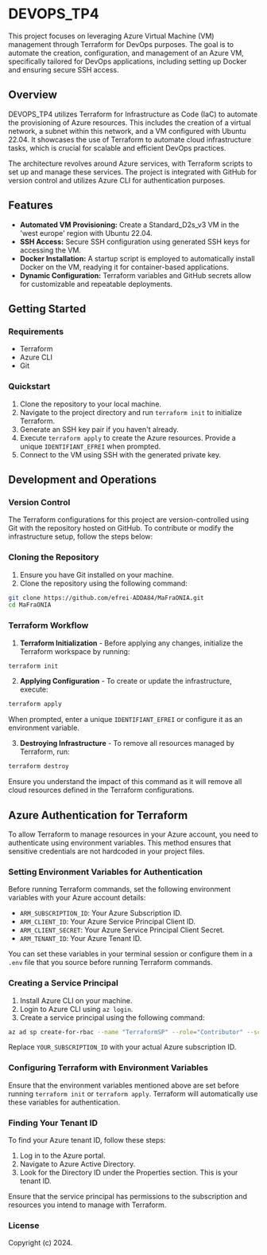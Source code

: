 # DEVOPS_TP4

This project focuses on leveraging Azure Virtual Machine (VM) management through Terraform for DevOps purposes. The goal is to automate the creation, configuration, and management of an Azure VM, specifically tailored for DevOps applications, including setting up Docker and ensuring secure SSH access.

## Overview

DEVOPS_TP4 utilizes Terraform for Infrastructure as Code (IaC) to automate the provisioning of Azure resources. This includes the creation of a virtual network, a subnet within this network, and a VM configured with Ubuntu 22.04. It showcases the use of Terraform to automate cloud infrastructure tasks, which is crucial for scalable and efficient DevOps practices.

The architecture revolves around Azure services, with Terraform scripts to set up and manage these services. The project is integrated with GitHub for version control and utilizes Azure CLI for authentication purposes.

## Features

- **Automated VM Provisioning:** Create a Standard_D2s_v3 VM in the 'west europe' region with Ubuntu 22.04.
- **SSH Access:** Secure SSH configuration using generated SSH keys for accessing the VM.
- **Docker Installation:** A startup script is employed to automatically install Docker on the VM, readying it for container-based applications.
- **Dynamic Configuration:** Terraform variables and GitHub secrets allow for customizable and repeatable deployments.

## Getting Started

### Requirements

- Terraform
- Azure CLI
- Git

### Quickstart

1. Clone the repository to your local machine.
2. Navigate to the project directory and run `terraform init` to initialize Terraform.
3. Generate an SSH key pair if you haven't already.
4. Execute `terraform apply` to create the Azure resources. Provide a unique `IDENTIFIANT_EFREI` when prompted.
5. Connect to the VM using SSH with the generated private key.

## Development and Operations

### Version Control

The Terraform configurations for this project are version-controlled using Git with the repository hosted on GitHub. To contribute or modify the infrastructure setup, follow the steps below:

### Cloning the Repository

1. Ensure you have Git installed on your machine.
2. Clone the repository using the following command:

```bash
git clone https://github.com/efrei-ADDA84/MaFraONIA.git
cd MaFraONIA
```

### Terraform Workflow

1. **Terraform Initialization** - Before applying any changes, initialize the Terraform workspace by running:

```bash
terraform init
```

2. **Applying Configuration** - To create or update the infrastructure, execute:

```bash
terraform apply
```

When prompted, enter a unique `IDENTIFIANT_EFREI` or configure it as an environment variable.

3. **Destroying Infrastructure** - To remove all resources managed by Terraform, run:

```bash
terraform destroy
```

Ensure you understand the impact of this command as it will remove all cloud resources defined in the Terraform configurations.

## Azure Authentication for Terraform

To allow Terraform to manage resources in your Azure account, you need to authenticate using environment variables. This method ensures that sensitive credentials are not hardcoded in your project files.

### Setting Environment Variables for Authentication

Before running Terraform commands, set the following environment variables with your Azure account details:

- `ARM_SUBSCRIPTION_ID`: Your Azure Subscription ID.
- `ARM_CLIENT_ID`: Your Azure Service Principal Client ID.
- `ARM_CLIENT_SECRET`: Your Azure Service Principal Client Secret.
- `ARM_TENANT_ID`: Your Azure Tenant ID.

You can set these variables in your terminal session or configure them in a `.env` file that you source before running Terraform commands.

### Creating a Service Principal

1. Install Azure CLI on your machine.
2. Login to Azure CLI using `az login`.
3. Create a service principal using the following command:

```bash
az ad sp create-for-rbac --name "TerraformSP" --role="Contributor" --scopes="/subscriptions/YOUR_SUBSCRIPTION_ID"
```

Replace `YOUR_SUBSCRIPTION_ID` with your actual Azure subscription ID.

### Configuring Terraform with Environment Variables

Ensure that the environment variables mentioned above are set before running `terraform init` or `terraform apply`. Terraform will automatically use these variables for authentication.

### Finding Your Tenant ID

To find your Azure tenant ID, follow these steps:

1. Log in to the Azure portal.
2. Navigate to Azure Active Directory.
3. Look for the Directory ID under the Properties section. This is your tenant ID.

Ensure that the service principal has permissions to the subscription and resources you intend to manage with Terraform.

### License

Copyright (c) 2024.